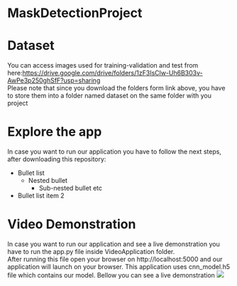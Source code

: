# MaskDetectionProject
# Dataset
You can access images used for training-validation and test from here:https://drive.google.com/drive/folders/1zF3IsClw-Uh6B303v-AwPe3p250ghSfF?usp=sharing<br/>
Please note that since you download the folders form link above, you have to store them into a folder named dataset on the same folder with you project
# Explore the app
In case you want to run our application you have to follow the next steps, after downloading this repository: <br/>
* Bullet list
  * Nested bullet
    * Sub-nested bullet etc
* Bullet list item 2
# Video Demonstration
In case you want to run our application and see a live demonstration you have to run the app.py file inside VideoApplication folder.<br/>
After running this file open your browser on http://localhost:5000 and our application will launch on your browser. This application uses cnn_model.h5 file which contains our model. Bellow you can see a live demonstration
![](mask_web_app.gif)
